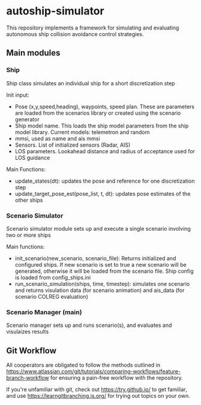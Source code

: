 # autoship-simulator
<p> This repository implements a framework for simulating and evaluating autonomous ship collision avoidance control strategies. </p>

## Main modules

### Ship 

<p> Ship class simulates an individual ship for a short discretization step <br>

Init input: </p>

- Pose (x,y,speed,heading), waypoints, speed plan. These are parameters are loaded from the scenarios library or created using the scenario generator
- Ship model name. This loads the ship model parameters from the ship model library. Current models: telemetron and random
- mmsi, used as name and ais mmsi
- Sensors. List of initialized sensors (Radar, AIS)
- LOS parameters. Lookahead distance and radius of acceptance used for LOS guidance

Main Functions: </p>

- update_states(dt): updates the pose and reference for one discretization step
- update_target_pose_est(pose_list, t, dt): updates pose estimates of the other ships

### Scenario Simulator

<p> Scenario simulator module sets up and execute a single scenario involving two or more ships  <br>

Main functions: </p>

- init_scenario(new_scenario, scenario_file): Returns initialized and configured ships. If new scenario is set to true a new scenario will be generated, otherwise it will be loaded from the scenario file. Ship config is loaded from config_ships.ini
-  run_scenario_simulation(ships, time, timestep): simulates one scenario and returns visulation data (for scenario animation) and ais_data (for scenario COLREG evaluation)

### Scenario Manager (main)
<p> Scenario manager sets up and runs scenario(s), and evaluates and visulaizes results  <br>

## Git Workflow

All cooperators are obligated to follow the methods outlined in <https://www.atlassian.com/git/tutorials/comparing-workflows/feature-branch-workflow> for ensuring a pain-free workflow with the repository. 

If you're unfamiliar with git, check out <https://try.github.io/> to get familiar, and use <https://learngitbranching.js.org/> for trying out topics on your own.
